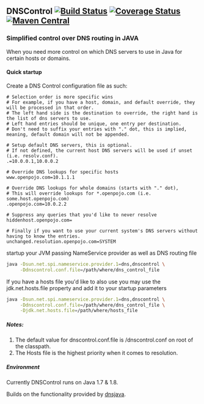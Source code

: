 ## DNSControl [![Build Status](https://travis-ci.org/OpenPojo/dnscontrol.svg?branch=master)](https://travis-ci.org/OpenPojo/dnscontrol) [![Coverage Status](https://coveralls.io/repos/github/OpenPojo/dnscontrol/badge.svg?branch=master)](https://coveralls.io/github/OpenPojo/dnscontrol?branch=master) [![Maven Central](https://maven-badges.herokuapp.com/maven-central/com.openpojo/dnscontrol/badge.svg)](https://maven-badges.herokuapp.com/maven-central/com.openpojo/dnscontrol)
### Simplified control over DNS routing in JAVA
When you need more control on which DNS servers to use in Java for certain hosts or domains.

#### Quick startup
Create a DNS Control configuration file as such:
```properties
# Selection order is more specific wins
# For example, if you have a host, domain, and default override, they will be processed in that order.
# The left hand side is the destination to override, the right hand is the list of dns servers to use.
# Left hand entries should be unique, one entry per destination.
# Don't need to suffix your entries with "." dot, this is implied, meaning, default domain will not be appended.

# Setup default DNS servers, this is optional.
# If not defined, the current host DNS servers will be used if unset (i.e. resolv.conf).
.=10.0.0.1,10.0.0.2

# Override DNS lookups for specific hosts
www.openpojo.com=10.1.1.1

# Override DNS lookups for whole domains (starts with "." dot),
# This will override lookups for *.openpojo.com (i.e. some.host.openpojo.com)
.openpojo.com=10.0.2.2

# Suppress any queries that you'd like to never resolve
hiddenhost.openpojo.com=

# Finally if you want to use your current system's DNS servers without having to know the entries.
unchanged.resolution.openpojo.com=SYSTEM
```
startup your JVM passing NameService provider as well as DNS routing file
```sh
java -Dsun.net.spi.nameservice.provider.1=dns,dnscontrol \
     -Ddnscontrol.conf.file=/path/where/dns_control_file
```
If you have a hosts file you'd like to also use you may use the jdk.net.hosts.file property and add it to your startup parameters
```sh
java -Dsun.net.spi.nameservice.provider.1=dns,dnscontrol \
     -Ddnscontrol.conf.file=/path/where/dns_control_file \
     -Djdk.net.hosts.file=/path/where/hosts_file
```
##### Notes:
1. The default value for dnscontrol.conf.file is /dnscontrol.conf on root of the classpath.
2. The Hosts file is the highest priority when it comes to resolution.

##### Environment
Currently DNSControl runs on Java 1.7 & 1.8.

Builds on the functionality provided by [dnsjava](http://dnsjava.org/).
